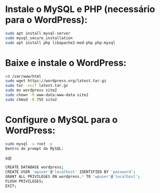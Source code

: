 # Instale o MySQL e PHP (necessário para o WordPress):

````sh
sudo apt install mysql-server
sudo mysql_secure_installation
sudo apt install php libapache2-mod-php php-mysql
````

# Baixe e instale o WordPress:

````sh
cd /var/www/html
sudo wget https://wordpress.org/latest.tar.gz
sudo tar -xvzf latest.tar.gz
sudo mv wordpress site2
sudo chown -R www-data:www-data site2
sudo chmod -R 755 site2
````

# Configure o MySQL para o WordPress:

````sh
sudo mysql -u root -p
Dentro do prompt do MySQL:
````

sql
````sh
CREATE DATABASE wordpress;
CREATE USER 'wpuser'@'localhost' IDENTIFIED BY 'password';
GRANT ALL PRIVILEGES ON wordpress.* TO 'wpuser'@'localhost';
FLUSH PRIVILEGES;
EXIT;
````